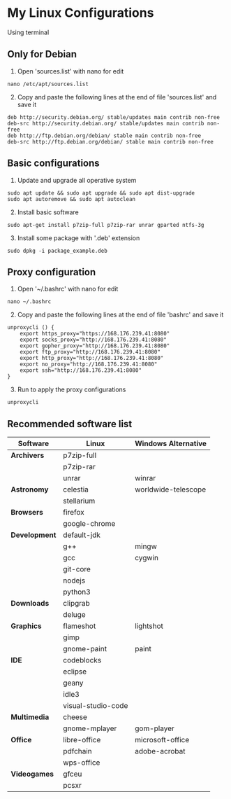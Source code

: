 # My Linux Configurations
Using terminal

## Only for Debian
1. Open 'sources.list' with nano for edit
```
nano /etc/apt/sources.list
````
2. Copy and paste the following lines at the end of file 'sources.list' and save it
```
deb http://security.debian.org/ stable/updates main contrib non-free
deb-src http://security.debian.org/ stable/updates main contrib non-free
deb http://ftp.debian.org/debian/ stable main contrib non-free
deb-src http://ftp.debian.org/debian/ stable main contrib non-free
```
## Basic configurations
1. Update and upgrade all operative system
```
sudo apt update && sudo apt upgrade && sudo apt dist-upgrade
sudo apt autoremove && sudo apt autoclean
```

2. Install basic software 
```
sudo apt-get install p7zip-full p7zip-rar unrar gparted ntfs-3g
```

3. Install some package with '.deb' extension
```
sudo dpkg -i package_example.deb
```

## Proxy configuration
1. Open '~/.bashrc' with nano for edit
```
nano ~/.bashrc 
```

2. Copy and paste the following lines at the end of file 'bashrc' and save it
```
unproxycli () {
    export https_proxy="https://168.176.239.41:8080"
    export socks_proxy="http://168.176.239.41:8080"
    export gopher_proxy="http://168.176.239.41:8080"
    export ftp_proxy="http://168.176.239.41:8080"
    export http_proxy="http://168.176.239.41:8080"
    export no_proxy="http://168.176.239.41:8080"
    export ssh="http://168.176.239.41:8080"
}
```
3. Run to apply the proxy configurations
```
unproxycli
```

## Recommended software list

| Software          | Linux                | Windows Alternative |
| ----------------- | -------------------- | ------------------- |
| **Archivers**     | p7zip-full           |                     |
|                   | p7zip-rar            |                     |
|                   | unrar                | winrar              |
| **Astronomy**     | celestia             | worldwide-telescope |
|                   | stellarium           |                     |
| **Browsers**      | firefox              |                     |
|                   | google-chrome        |                     |
| **Development**   | default-jdk          |                     |
|                   | g++                  | mingw               |
|                   | gcc                  | cygwin              |
|                   | git-core             |                     |
|                   | nodejs               |                     |
|                   | python3              |                     |
| **Downloads**     | clipgrab             |                     |
|                   | deluge               |                     |
| **Graphics**      | flameshot            | lightshot           |
|                   | gimp                 |                     |
|                   | gnome-paint          | paint               |
| **IDE**           | codeblocks           |                     |
|                   | eclipse              |                     |
|                   | geany                |                     |
|                   | idle3                |                     |
|                   | visual-studio-code   |                     |
| **Multimedia**    | cheese               |                     |
|                   | gnome-mplayer        | gom-player          |
| **Office**        | libre-office         | microsoft-office    |
|                   | pdfchain             | adobe-acrobat       |
|                   | wps-office           |                     |
| **Videogames**    | gfceu                |                     |
|                   | pcsxr                |                     |
